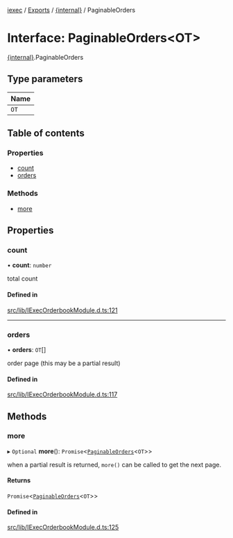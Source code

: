 [iexec](../README.md) / [Exports](../modules.md) / [{internal}](../modules/internal_.md) / PaginableOrders

# Interface: PaginableOrders<OT\>

[{internal}](../modules/internal_.md).PaginableOrders

## Type parameters

| Name |
| :------ |
| `OT` |

## Table of contents

### Properties

- [count](internal_.PaginableOrders.md#count)
- [orders](internal_.PaginableOrders.md#orders)

### Methods

- [more](internal_.PaginableOrders.md#more)

## Properties

### count

• **count**: `number`

total count

#### Defined in

[src/lib/IExecOrderbookModule.d.ts:121](https://github.com/iExecBlockchainComputing/iexec-sdk/blob/0c88714/src/lib/IExecOrderbookModule.d.ts#L121)

___

### orders

• **orders**: `OT`[]

order page (this may be a partial result)

#### Defined in

[src/lib/IExecOrderbookModule.d.ts:117](https://github.com/iExecBlockchainComputing/iexec-sdk/blob/0c88714/src/lib/IExecOrderbookModule.d.ts#L117)

## Methods

### more

▸ `Optional` **more**(): `Promise`<[`PaginableOrders`](internal_.PaginableOrders.md)<`OT`\>\>

when a partial result is returned, `more()` can be called to get the next page.

#### Returns

`Promise`<[`PaginableOrders`](internal_.PaginableOrders.md)<`OT`\>\>

#### Defined in

[src/lib/IExecOrderbookModule.d.ts:125](https://github.com/iExecBlockchainComputing/iexec-sdk/blob/0c88714/src/lib/IExecOrderbookModule.d.ts#L125)
